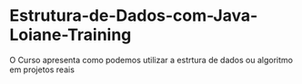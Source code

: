 # Estrutura-de-Dados-com-Java-Loiane-Training
O Curso apresenta como podemos utilizar a estrtura de dados ou algoritmo em projetos reais
